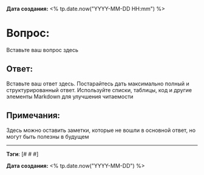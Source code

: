 **Дата создания:**  <% tp.date.now("YYYY-MM-DD HH:mm") %>

# Вопрос: 

Вставьте ваш вопрос здесь

## Ответ:

Вставьте ваш ответ здесь. Постарайтесь дать максимально полный и структурированный ответ. Используйте списки, таблицы, код и другие элементы Markdown для улучшения читаемости

## Примечания:

Здесь можно оставить заметки, которые не вошли в основной ответ, но могут быть полезны в будущем


---
**Тэги**: [# # #]

**Дата создания:**  <% tp.date.now("YYYY-MM-DD") %>